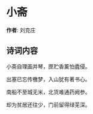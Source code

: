 # 小斋

**作者**: 刘克庄

## 诗词内容

小斋自理画并琴，匣贮香薰怕蠹侵。

出塞已忘传檄梦，入山犹有著书心。

南船不至城无米，北货难通药阙参。

却为贫居还往少，门前留得绿芜深。

